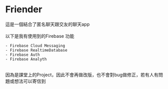 # Friender
這是一個結合了匿名聊天跟交友的聊天app<br>
<br>
以下是我有使用到的Firebase 功能
```
- Firebase Cloud Messaging
- Firebase RealtimeDatabase
- Firebase Auth
- Firebase Analyth
```
<br>
因為是課堂上的Project，因此不會再做改版，也不會對bug做修正，若有人有問題或想法可以寄信到 <hjkja0511@gmail.com>
